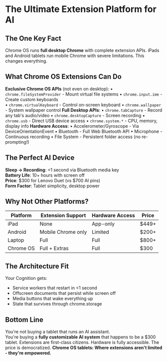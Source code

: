 # The Ultimate Extension Platform for AI
## The One Key Fact
Chrome OS runs **full desktop Chrome** with complete extension APIs. iPads and Android tablets run mobile Chrome with severe limitations. This changes everything.
## What Chrome OS Extensions Can Do
**Exclusive Chrome OS APIs** (not even on desktop):
• `chrome.fileSystemProvider` - Mount virtual file systems
• `chrome.input.ime` - Create custom keyboards  
• `chrome.virtualKeyboard` - Control on-screen keyboard
• `chrome.wallpaper` - System wallpaper control
**Full Desktop APIs**:
• `chrome.tabCapture` - Record any tab's audio/video
• `chrome.desktopCapture` - Screen recording
• `chrome.usb` - Direct USB device access
• `chrome.system.*` - CPU, memory, display info
**Hardware Access**:
• Accelerometer/Gyroscope - Via DeviceOrientationEvent
• Bluetooth - Full Web Bluetooth API
• Microphone - Continuous recording
• File System - Persistent folder access (no re-prompting!)
## The Perfect AI Device
**Sleep → Recording**: <1 second via Bluetooth media key  
**Battery Life**: 10+ hours with screen off  
**Price**: $300 for Lenovo Duet (vs $700 AI pins)  
**Form Factor**: Tablet simplicity, desktop power
## Why Not Other Platforms?
| Platform  | Extension Support  | Hardware Access | Price |
| --------- | ------------------ | --------------- | ----- |
| iPad      | None               | App-only        | $449+ |
| Android   | Mobile Chrome only | Limited         | $200+ |
| Laptop    | Full               | Full            | $800+ |
| Chrome OS | Full + Extras      | Full            | $300  |
## The Architecture Fit
Your Cognition gets:
- Service workers that restart in <1 second
- Offscreen documents that persist while screen off  
- Media buttons that wake everything up
- State that survives through chrome.storage
## Bottom Line
You're not buying a tablet that runs an AI assistant.  
You're buying a **fully customizable AI system** that happens to be a $300 tablet.
Extensions are first-class citizens. Hardware is fully accessible. The price is democratized.
**Chrome OS tablets: Where extensions aren't limited - they're empowered.**